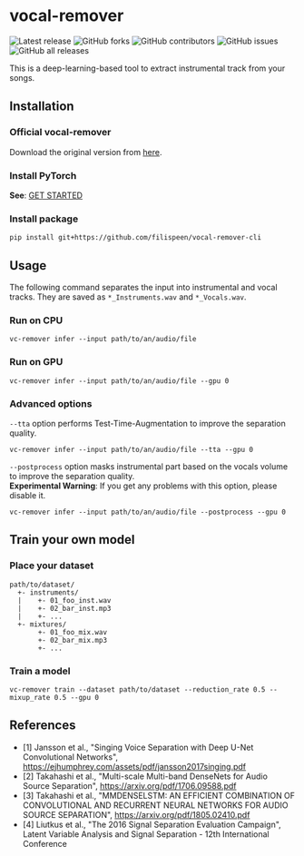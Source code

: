 # vocal-remover


![Latest release](https://img.shields.io/github/commit-activity/t/filispeen/vocal-remover-cli?style=flat-square)
![GitHub forks](https://img.shields.io/github/forks/filispeen/vocal-remover-cli?style=flat-square)
![GitHub contributors](https://img.shields.io/github/contributors/filispeen/vocal-remover-cli?style=flat-square)
![GitHub issues](https://img.shields.io/github/issues/filispeen/vocal-remover-cli?style=flat-square)
![GitHub all releases](https://img.shields.io/github/downloads/filispeen/vocal-remover-cli/total?style=flat-square)

This is a deep-learning-based tool to extract instrumental track from your songs.

## Installation

### Official vocal-remover
Download the original version from [here](https://github.com/tsurumeso/vocal-remover).

### Install PyTorch
**See**: [GET STARTED](https://pytorch.org/get-started/locally/)

### Install package
```
pip install git+https://github.com/filispeen/vocal-remover-cli
```

## Usage
The following command separates the input into instrumental and vocal tracks. They are saved as `*_Instruments.wav` and `*_Vocals.wav`.

### Run on CPU
```
vc-remover infer --input path/to/an/audio/file
```

### Run on GPU
```
vc-remover infer --input path/to/an/audio/file --gpu 0
```

### Advanced options
`--tta` option performs Test-Time-Augmentation to improve the separation quality.
```
vc-remover infer --input path/to/an/audio/file --tta --gpu 0
```

`--postprocess` option masks instrumental part based on the vocals volume to improve the separation quality.  
**Experimental Warning**: If you get any problems with this option, please disable it.
```
vc-remover infer --input path/to/an/audio/file --postprocess --gpu 0
```

## Train your own model

### Place your dataset
```
path/to/dataset/
  +- instruments/
  |    +- 01_foo_inst.wav
  |    +- 02_bar_inst.mp3
  |    +- ...
  +- mixtures/
       +- 01_foo_mix.wav
       +- 02_bar_mix.mp3
       +- ...
```

### Train a model
```
vc-remover train --dataset path/to/dataset --reduction_rate 0.5 --mixup_rate 0.5 --gpu 0
```

## References
- [1] Jansson et al., "Singing Voice Separation with Deep U-Net Convolutional Networks", https://ejhumphrey.com/assets/pdf/jansson2017singing.pdf
- [2] Takahashi et al., "Multi-scale Multi-band DenseNets for Audio Source Separation", https://arxiv.org/pdf/1706.09588.pdf
- [3] Takahashi et al., "MMDENSELSTM: AN EFFICIENT COMBINATION OF CONVOLUTIONAL AND RECURRENT NEURAL NETWORKS FOR AUDIO SOURCE SEPARATION", https://arxiv.org/pdf/1805.02410.pdf
- [4] Liutkus et al., "The 2016 Signal Separation Evaluation Campaign", Latent Variable Analysis and Signal Separation - 12th International Conference
